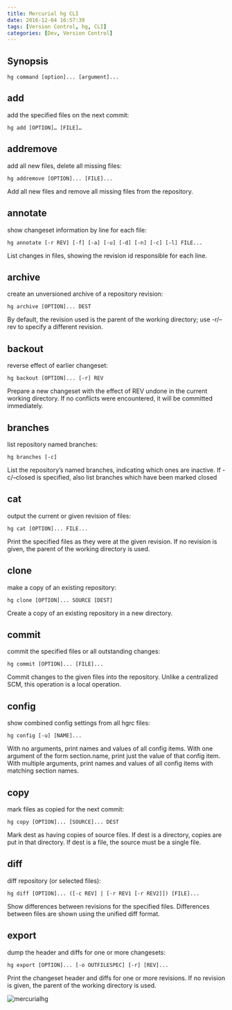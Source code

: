 ```yaml
---
title: Mercurial hg CLI
date: 2016-12-04 16:57:39
tags: [Version Control, hg, CLI]
categories: [Dev, Version Control]
---
```


## Synopsis
```
hg command [option]... [argument]...
```

## add
add the specified files on the next commit:
```
hg add [OPTION]… [FILE]…
```

## addremove
add all new files, delete all missing files:

```
hg addremove [OPTION]... [FILE]...
```
Add all new files and remove all missing files from the repository.

## annotate
show changeset information by line for each file:
```
hg annotate [-r REV] [-f] [-a] [-u] [-d] [-n] [-c] [-l] FILE...
```
List changes in files, showing the revision id responsible for each line.

## archive
create an unversioned archive of a repository revision:

```
hg archive [OPTION]... DEST
```
By default, the revision used is the parent of the working directory; use -r/–rev to specify a different revision.

## backout
reverse effect of earlier changeset:
```
hg backout [OPTION]... [-r] REV
```
Prepare a new changeset with the effect of REV undone in the current working directory. If no conflicts were encountered, it will be committed immediately.

## branches
list repository named branches:

```
hg branches [-c]
```
List the repository’s named branches, indicating which ones are inactive. If -c/–closed is specified, also list branches which have been marked closed

## cat
output the current or given revision of files:
```
hg cat [OPTION]... FILE...
```
Print the specified files as they were at the given revision. If no revision is given, the parent of the working directory is used.

## clone
make a copy of an existing repository:

```
hg clone [OPTION]... SOURCE [DEST]
```
Create a copy of an existing repository in a new directory.

## commit
commit the specified files or all outstanding changes:

```
hg commit [OPTION]... [FILE]...
```
Commit changes to the given files into the repository. Unlike a centralized SCM, this operation is a local operation.

## config
show combined config settings from all hgrc files:
```
hg config [-u] [NAME]...
```
With no arguments, print names and values of all config items.
With one argument of the form section.name, print just the value of that config item.
With multiple arguments, print names and values of all config items with matching section names.

## copy
mark files as copied for the next commit:

```
hg copy [OPTION]... [SOURCE]... DEST
```
Mark dest as having copies of source files. If dest is a directory, copies are put in that directory. If dest is a file, the source must be a single file.

## diff
diff repository (or selected files):

```
hg diff [OPTION]... ([-c REV] | [-r REV1 [-r REV2]]) [FILE]...
```
Show differences between revisions for the specified files.
Differences between files are shown using the unified diff format.

## export
dump the header and diffs for one or more changesets:

```
hg export [OPTION]... [-o OUTFILESPEC] [-r] [REV]...
```
Print the changeset header and diffs for one or more revisions. If no revision is given, the parent of the working directory is used.

![mercurialhg](https://philsblog.b-cdn.net/images/mercurialhg.png "mercurialhg")